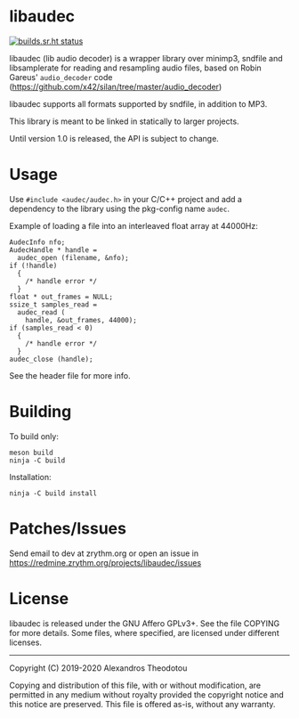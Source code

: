 libaudec
========

[![builds.sr.ht status](https://builds.sr.ht/~alextee/zrythm.svg)](https://builds.sr.ht/~alextee/libaudec?)

libaudec (lib audio decoder) is a wrapper library
over minimp3, sndfile and libsamplerate for reading
and resampling audio files, based on Robin Gareus'
`audio_decoder` code
(https://github.com/x42/silan/tree/master/audio_decoder)

libaudec supports all formats supported by sndfile,
in addition to MP3.

This library is meant to be linked in statically
to larger projects.

Until version 1.0 is released, the API is subject
to change.

# Usage

Use `#include <audec/audec.h>` in your C/C++
project and add a dependency to the library using
the pkg-config name `audec`.

Example of loading a file into an interleaved
float array at 44000Hz:

    AudecInfo nfo;
    AudecHandle * handle =
      audec_open (filename, &nfo);
    if (!handle)
      {
        /* handle error */
      }
    float * out_frames = NULL;
    ssize_t samples_read =
      audec_read (
        handle, &out_frames, 44000);
    if (samples_read < 0)
      {
        /* handle error */
      }
    audec_close (handle);

See the header file for more info.

# Building

To build only:

    meson build
    ninja -C build

Installation:

    ninja -C build install

# Patches/Issues
Send email to dev at zrythm.org or open an issue in
https://redmine.zrythm.org/projects/libaudec/issues

# License
libaudec is released under the GNU Affero GPLv3+.
See the file COPYING for more details. Some files,
where specified, are licensed under different
licenses.

----
Copyright (C) 2019-2020 Alexandros Theodotou

Copying and distribution of this file, with or without modification,
are permitted in any medium without royalty provided the copyright
notice and this notice are preserved.  This file is offered as-is,
without any warranty.
